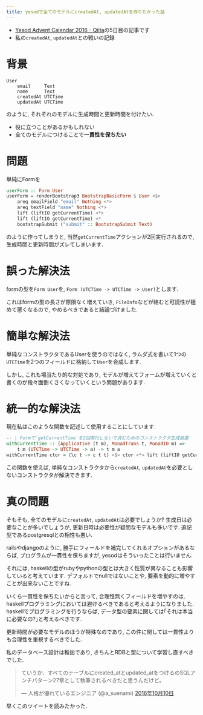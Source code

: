 ```yaml
---
title: yesodで全てのモデルにcreatedAt, updatedAtを作りたかった話
---
```


* [Yesod Advent Calendar 2016 - Qiita](http://qiita.com/advent-calendar/2016/yesod)の5日目の記事です
* 私の`createdAt`, `updatedAt`との戦いの記録

# 背景

~~~
User
    email     Text
    name      Text
    createdAt UTCTime
    updatedAt UTCTime
~~~

のように,
それぞれのモデルに生成時間と更新時間を付けたい.

* 役に立つことがあるかもしれない
* 全てのモデルにつけることで**一貫性を保ちたい**

# 問題

単純にFormを

~~~hs
userForm :: Form User
userForm = renderBootstrap3 BootstrapBasicForm $ User <$>
    areq emailField "email" Nothing <*>
    areq textField "name" Nothing <*>
    lift (liftIO getCurrentTime) <*>
    lift (liftIO getCurrentTime) <*
    bootstrapSubmit ("submit" :: BootstrapSubmit Text)
~~~

のように作ってしまうと,
当然`getCurrentTime`アクションが2回実行されるので,
生成時間と更新時間がズレてしまいます.

# 誤った解決法

formの型を`Form User`を,
`Form (UTCTime -> UTCTime -> User)`とします.

これはformの型の長さが際限なく増えていき,
`FileInfo`などが絡むと可読性が極めて悪くなるので,
やめるべきであると結論づけました.

# 簡単な解決法

単純なコンストラクタであるUserを使うのではなく,
ラムダ式を書いて1つの`UTCTime`を2つのフィールドに格納して`User`を合成します.

しかし,
これも場当たり的な対処であり,
モデルが増えてフォームが増えていくと書くのが段々面倒くさくなっていくという問題があります.

# 統一的な解決法

現在私はこのような関数を記述して使用することにしています.

~~~hs
-- | Formで`getCurrentTime`を2回実行しないで済むためのコンストラクタ生成装置
withCurrentTime :: (Applicative (t m), MonadTrans t, MonadIO m) =>
    t m (UTCTime -> UTCTime -> a) -> t m a
withCurrentTime ctor = (\c t -> c t t) <$> ctor <*> lift (liftIO getCurrentTime)
~~~

この関数を使えば,
単純なコンストラクタから`createdAt`,
 `updatedAt`を必要としないコンストラクタが解決できます.

# 真の問題

そもそも,
全てのモデルに`createdAt`,
 `updatedAt`は必要でしょうか?
生成日は必要なことが多いでしょうが,
更新日時は必要性が疑問なモデルも多いです.
追記型であるpostgresqlとの相性も悪い.

railsやdjangoのように,
勝手にフィールドを補完してくれるオプションがあるならば,
プログラムが一貫性を保ちますが,
yesodはそういったことは行いません.

それには,
haskellの型がrubyやpythonの型とは大きく性質が異なることも影響していると考えています.
デフォルトでnullではないことや,
要素を動的に増やすことが出来ないことですね.

いくら一貫性を保ちたいからと言って,
合理性無くフィールドを増やすのは,
haskellプログラミングにおいては避けるべきであると考えるようになりました.
haskellでプログラミングを行うならば,
データ型の要素に関しては｢それは本当に必要なの?｣と考えるべきです.

更新時間が必要なモデルのほうが特殊なのであり,
この件に関しては一貫性よりも合理性を重視するべきでした.

私のデータベース設計は稚拙であり,
きちんとRDBと型について学習し直すべきでした.

<blockquote class="twitter-tweet" data-lang="ja"><p lang="ja" dir="ltr">ていうか、すべてのテーブルにcreated_atとupdated_atをつけるのSQLアンチパターン27章として執筆されるべきだと思うんだけど。</p>&mdash; 人格が優れているエンジニア (@a_suenami) <a href="https://twitter.com/a_suenami/status/785448269191098368">2016年10月10日</a></blockquote>

早くこのツイートを読みたかった.
